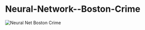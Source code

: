 # Neural-Network--Boston-Crime

![Neural Net Boston Crime](https://user-images.githubusercontent.com/75033908/103417484-ded8a780-4bb0-11eb-99c7-a5c79d7b3200.jpeg)
